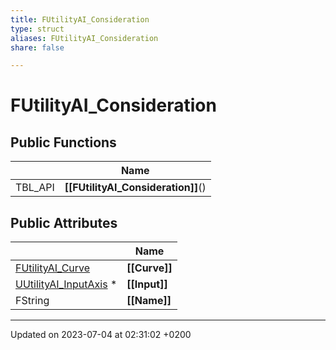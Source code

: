 ```yaml
---
title: FUtilityAI_Consideration
type: struct
aliases: FUtilityAI_Consideration
share: false

---
```


# FUtilityAI_Consideration





## Public Functions

|                | Name           |
| -------------- | -------------- |
| TBL_API | **[[FUtilityAI_Consideration]]**() |

## Public Attributes

|                | Name           |
| -------------- | -------------- |
| [FUtilityAI_Curve](/docs/SDK/Source/Classes/structFUtilityAI__Curve.md) | **[[Curve]]**  |
| [UUtilityAI_InputAxis](/docs/SDK/Source/Classes/classUUtilityAI__InputAxis.md) * | **[[Input]]**  |
| FString | **[[Name]]**  |

-------------------------------

Updated on 2023-07-04 at 02:31:02 +0200